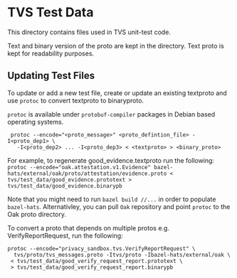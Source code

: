 # TVS Test Data

This directory contains files used in TVS unit-test code.

Text and binary version of the proto are kept in the directory. Text proto is
kept for readability purposes.

## Updating Test Files

To update or add a new test file, create or update an existing textproto and use
`protoc` to convert textproto to binaryproto.

 `protoc` is available under `protobuf-compiler` packages in Debian based
operating systems.

```
 protoc --encode="<proto_message>" <proto_defintion_file> -I<proto_dep1> \
   -I<proto_dep2> ... -I<proto_dep3> < <textproto> > <binary_proto>
```

For example, to regenerate good\_evidence.textproto run the following: `protoc
--encode="oak.attestation.v1.Evidence"
bazel-hats/external/oak/proto/attestation/evidence.proto <
tvs/test_data/good_evidence.prototext > tvs/test_data/good_evidence.binarypb`

Note that you might need to run `bazel build //...` in order to populate
`bazel-hats`. Alternativley, you can pull `Oak` repository and point `protoc` to
the Oak proto directory.


To convert a proto that depends on multiple protos e.g. VerifyReportRequest, run
the following:

```
protoc --encode="privacy_sandbox.tvs.VerifyReportRequest" \
  tvs/proto/tvs_messages.proto -Itvs/proto -Ibazel-hats/external/oak \
 < tvs/test_data/good_verify_request_report.prototext \
 > tvs/test_data/good_verify_request_report.binarypb
```
